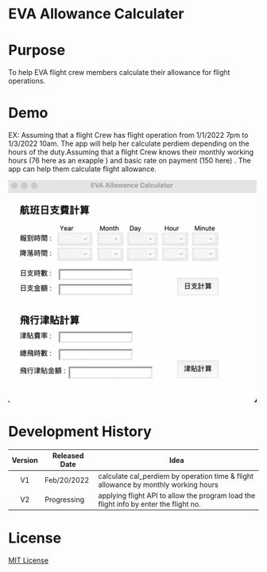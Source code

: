 # EVA Allowance Calculater

# Purpose
To help EVA flight crew members calculate their allowance for flight operations.

# Demo
<p> EX: Assuming that a flight Crew has flight operation from 1/1/2022 7pm to 1/3/2022 10am. The app will help her calculate perdiem depending on the hours of the  duty.Assuming that a flight Crew knows their monthly working hours (76 here as an exapple ) and basic rate on payment (150 here) . The app can help them calculate    flight allowance. </p>
<img src='app demo.gif' title='Video Walkthrough' width='500' alt='Walkthrough' />

# Development History 
| Version | Released Date | Idea |
|:---:|----|----|
| V1 | Feb/20/2022 | calculate cal_perdiem by operation time & flight allowance by monthly working hours |
| V2 | Progressing | applying flight API to allow the program load the flight info by enter the flight no. |  







# License
[MIT License](LICENSE.txt)
